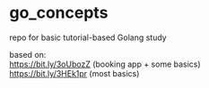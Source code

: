 # go_concepts
repo for basic tutorial-based Golang study  

based on:  
https://bit.ly/3oUbozZ (booking app + some basics)  
https://bit.ly/3HEk1pr (most basics)  
